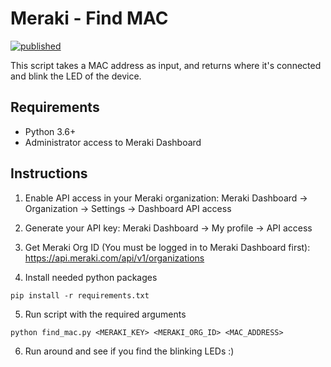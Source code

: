 # Meraki - Find MAC

[![published](https://static.production.devnetcloud.com/codeexchange/assets/images/devnet-published.svg)](https://developer.cisco.com/codeexchange/github/repo/bluetreeas/meraki-find-mac)

This script takes a MAC address as input, and returns where it's connected and blink the LED of the device.

## Requirements

- Python 3.6+
- Administrator access to Meraki Dashboard

## Instructions

1. Enable API access in your Meraki organization: Meraki Dashboard -> Organization -> Settings -> Dashboard API access

2. Generate your API key: Meraki Dashboard -> My profile -> API access

3. Get Meraki Org ID (You must be logged in to Meraki Dashboard first): https://api.meraki.com/api/v1/organizations

4. Install needed python packages

```
pip install -r requirements.txt
```

5. Run script with the required arguments

```
python find_mac.py <MERAKI_KEY> <MERAKI_ORG_ID> <MAC_ADDRESS>
```

6. Run around and see if you find the blinking LEDs :)
